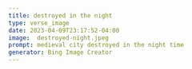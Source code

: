 ```yaml
---
title: destroyed in the night
type: verse_image
date: 2023-04-09T23:17:52-04:00
image:  destroyed-night.jpeg
prompt: medieval city destroyed in the night time
generator: Bing Image Creator
---
```

